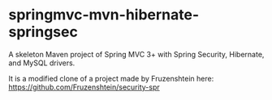 springmvc-mvn-hibernate-springsec
=================================

A skeleton Maven project of Spring MVC 3+ with Spring Security, Hibernate, and MySQL drivers.

It is a modified clone of a project made by Fruzenshtein here:
https://github.com/Fruzenshtein/security-spr
